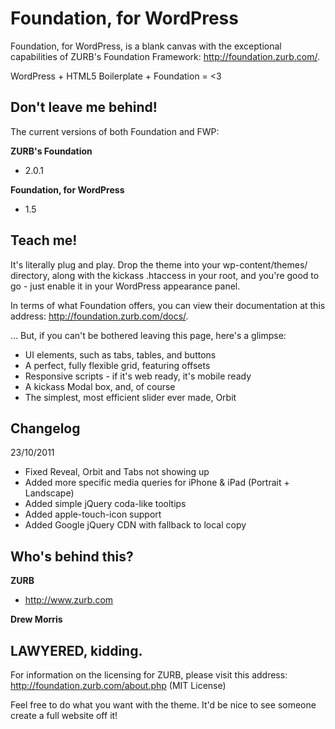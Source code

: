 Foundation, for WordPress
=================

Foundation, for WordPress, is a blank canvas with the exceptional capabilities of ZURB's Foundation Framework: http://foundation.zurb.com/.

WordPress + HTML5 Boilerplate + Foundation = <3

Don't leave me behind!
-----

The current versions of both Foundation and FWP:

**ZURB's Foundation**

+ 2.0.1

**Foundation, for WordPress**

+ 1.5

Teach me!
-----

It's literally plug and play. Drop the theme into your wp-content/themes/ directory, along with the kickass .htaccess in your root, and you're good to go - just enable it in your WordPress appearance panel. 

In terms of what Foundation offers, you can view their documentation at this address: http://foundation.zurb.com/docs/.

… But, if you can't be bothered leaving this page, here's a glimpse:

* UI elements, such as tabs, tables, and buttons
* A perfect, fully flexible grid, featuring offsets
* Responsive scripts - if it's web ready, it's mobile ready
* A kickass Modal box, and, of course
* The simplest, most efficient slider ever made, Orbit

Changelog
-----

23/10/2011

* Fixed Reveal, Orbit and Tabs not showing up
* Added more specific media queries for iPhone & iPad (Portrait + Landscape)
* Added simple jQuery coda-like tooltips
* Added apple-touch-icon support
* Added Google jQuery CDN with fallback to local copy

Who's behind this?
-----

**ZURB**

+ http://www.zurb.com

**Drew Morris**

LAWYERED, kidding. 
-----

For information on the licensing for ZURB, please visit this address: http://foundation.zurb.com/about.php (MIT License)

Feel free to do what you want with the theme. It'd be nice to see someone create a full website off it!


